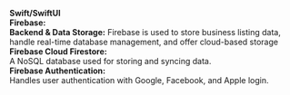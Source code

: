 <b>Swift/SwiftUI</b> </br>
<b>Firebase:</b> </br>
<b>Backend & Data Storage:</b> Firebase is used to store business listing data, handle real-time database management, and offer cloud-based storage</br>
<b>Firebase Cloud Firestore:</b></br>
A NoSQL database used for storing and syncing data.</br>
<b>Firebase Authentication:</b></br>
Handles user authentication with Google, Facebook, and Apple login.
